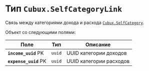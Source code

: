 Тип `Cubux.SelfCategoryLink`
============================

Связь между категориями дохода и расхода
[`Cubux.SelfCategory`][Cubux.SelfCategory].

Объект со следующими полями:

Поле | Тип | Описание
---- | --- | --------
**`income_uuid`** PK  | `uuid` | UUID категории доходов
**`expense_uuid`** PK | `uuid` | UUID категории расходов


[Cubux.SelfCategory]: ./category.md
